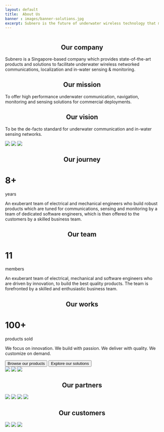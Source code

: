 ```yaml
---
layout: default
title:  About Us
banner : images/banner-solutions.jpg
excerpt: Subnero is the future of underwater wireless technology that makes underwater communication, networking, navigation and monitoring possible.
---
```


<div class='full tall' style='background-image: url({{site.baseurl}}/{{page.banner}});'>
  <div class='row'>
    <div class='large-12 columns'>
      <!-- {% include section-header.html title=page.title tagline=page.tagline color=page.title_color class="big" %} -->
    </div>
  </div>
  <div class='four spacing'></div>
  <div class='four spacing'></div>
</div>

<div class='about-container'>
    <div class='about-text-section'>
        <h2 align="center" class='about-text-highlight'> Our company</h2>
        <p>Subnero is a Singapore-based company which provides state-of-the-art products and solutions to facilitate underwater wireless networked communications, localization and in-water sensing & monitoring.</p>
    </div>
    <div class='about-text-section'>
        <h2 align="center" class='about-text-highlight'> Our mission</h2>
        <p>To offer high performance underwater communication, navigation, monitoring and sensing solutions for commercial deployments.</p>
    </div>
    <div class='about-text-section'>
        <h2 align="center" class='about-text-highlight'> Our vision</h2>
        <p>To be the de-facto standard for underwater communication and in-water sensing networks.</p>
    </div>
</div>
<div class='about-image-container'>
    <img src='{{site.baseurl}}/images/about-image2.jpg' class='about-image-item'>
    <img src='{{site.baseurl}}/images/about-image1.jpg' class='about-image-item'>
    <img src='{{site.baseurl}}/images/about-image2.jpg' class='about-image-item'>
</div>
<div class='about-container'>
    <div class='about-text-section'>
        <h2 align="center"> Our journey</h2>
        <div class='about-info'>
        <h1 class='about-text-highlight'>8+ </h1><span> years </span>
        </div>
        <p>An exuberant team of electrical and mechanical engineers who build robust products which are tuned for communications, sensing and monitoring by a team of dedicated software engineers, which is then offered to the customers by a skilled business team.</p>
    </div>
    <div class='about-text-section'>
        <h2 align="center"> Our team</h2>
        <div class='about-info'>
        <h1 class='about-text-highlight'>11 </h1><span> members </span>
        </div>
        <p>An exuberant team of electrical, mechanical and software engineers who are driven by innovation, to build the best quality products. The team is forefronted by a skilled and enthusiastic business team.</p>
    </div>
    <div class='about-text-section'>
        <h2 align="center"> Our works</h2>
        <div class='about-info'>
        <h1 class='about-text-highlight'>100+ </h1><span> products sold </span>
        </div>
        <p>We focus on <span class='about-text-highlight'>innovation</span>. We build with <span class='about-text-highlight'>passion</span>. We deliver with <span class='about-text-highlight'>quality</span>. We customize on <span class='about-text-highlight'>demand</span>.</p>
        <div class='about-button-container'>
            <a href='{{site.baseurl}}/products'><button>Browse our products</button></a>
            <a href='{{site.baseurl}}/solutions'><button>Explore our solutions</button></a>
        </div>
    </div>
</div>
<div class='about-image-container'>
    <img src='{{site.baseurl}}/images/about-image2.jpg' class='about-image-item'>
    <img src='{{site.baseurl}}/images/about-image1.jpg' class='about-image-item'>
    <img src='{{site.baseurl}}/images/about-image2.jpg' class='about-image-item'>
</div>
<div class='about-container'>
    <div class='about-text-section'>
        <h2 align="center"> Our partners</h2>
        <div class='about-thumbnail-container'>
            <img src='{{site.baseurl}}/images/about-met.jpg' class='about-thumbnail'>
            <img src='{{site.baseurl}}/images/about-seabreath.jpg' class='about-thumbnail'>
            <img src='{{site.baseurl}}/images/about-romor.jpg' class='about-thumbnail'>
            <img src='{{site.baseurl}}/images/about-smartsea.jpg' class='about-thumbnail'>
        </div>
    </div>
    <div class='about-text-section'>
        <h2 align="center" class='about-text-highlight'> Our customers</h2>
        <div class='about-info'>
        </div>
    </div>
</div>
<div class='about-image-container'>
    <img src='{{site.baseurl}}/images/customer-map.png' class='about-image-item'>
    <img src='{{site.baseurl}}/images/customer-map.png' class='about-image-item'>
    <img src='{{site.baseurl}}/images/customer-map.png' class='about-image-item'>
</div>
